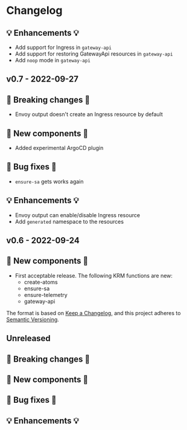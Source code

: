 # Changelog

## 💡 Enhancements 💡

- Add support for Ingress in `gateway-api`
- Add support for restoring GatewayApi resources in  `gateway-api`
- Add `noop` mode in  `gateway-api`

## v0.7 - 2022-09-27

## 🛑 Breaking changes 🛑

- Envoy output doesn't create an Ingress resource by default 

## 🚀 New components 🚀

- Added experimental ArgoCD plugin

## 🧰 Bug fixes 🧰

- `ensure-sa` gets works again 

## 💡 Enhancements 💡

- Envoy output can enable/disable Ingress resource
- Add `generated` namespace to the resources

## v0.6 - 2022-09-24

## 🚀 New components 🚀

- First acceptable release. The following KRM functions are new:
  * create-atoms
  * ensure-sa
  * ensure-telemetry
  * gateway-api

The format is based on [Keep a Changelog](https://keepachangelog.com/en/1.0.0/),
and this project adheres to [Semantic Versioning](https://semver.org/spec/v2.0.0.html).

## Unreleased

## 🛑 Breaking changes 🛑

## 🚀 New components 🚀

## 🧰 Bug fixes 🧰

## 💡 Enhancements 💡
